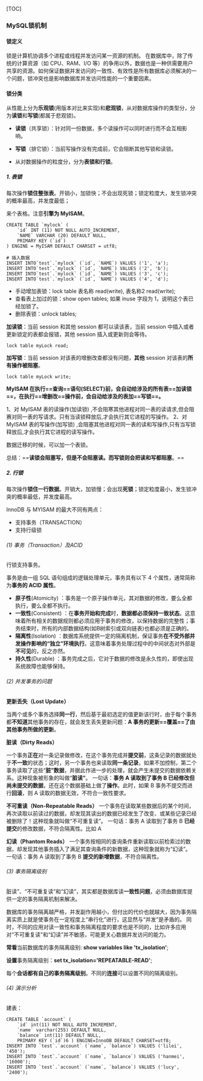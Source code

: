 [TOC]

### MySQL锁机制

#### 锁定义

锁是计算机协调多个进程或线程并发访问某一资源的机制。
在数据库中，除了传统的计算资源（如 CPU、RAM、I/O 等）的争用以外，数据也是一种供需要用户共享的资源。如何保证数据并发访问的一致性、有效性是所有数据库必须解决的一个问题，锁冲突也是影响数据库并发访问性能的一个重要因素。

#### 锁分类

从性能上分为**乐观锁**(用版本对比来实现)和**悲观锁**，从对数据库操作的类型分，分为**读锁**和**写锁**(都属于悲观锁)。

- **读锁**（共享锁）：针对同一份数据，多个读操作可以同时进行而不会互相影响。
- **写锁**（排它锁）：当前写操作没有完成前，它会阻断其他写锁和读锁。

- 从对数据操作的粒度分，分为**表锁和行锁**。

##### 1. 表锁

每次操作**锁住整张表**。开销小，加锁快；不会出现死锁；锁定粒度大，发生锁冲突的概率最高，并发度最低；  

来个表格。注意**引擎为 MyISAM**。

```mysql
CREATE TABLE `mylock` (
    `id` INT (11) NOT NULL AUTO_INCREMENT,
    `NAME` VARCHAR (20) DEFAULT NULL,
    PRIMARY KEY (`id`)
) ENGINE = MyISAM DEFAULT CHARSET = utf8;

# 插入数据
INSERT INTO`test`.`mylock` (`id`, `NAME`) VALUES ('1', 'a');
INSERT INTO`test`.`mylock` (`id`, `NAME`) VALUES ('2', 'b');
INSERT INTO`test`.`mylock` (`id`, `NAME`) VALUES ('3', 'c');
INSERT INTO`test`.`mylock` (`id`, `NAME`) VALUES ('4', 'd');
```

- 手动增加表锁：lock table 表名称 read(write), 表名称2 read(write);
- 查看表上加过的锁：show open tables; 如果 inuse 字段为 1，说明这个表已经加锁了。
- 删除表锁：unlock tables;  

**加读锁**：当前 session 和其他 session 都可以读该表，当前 session 中插入或者更新锁定的表都会报错，其他 session 插入或更新则会等待。

```mysql
lock table myLock read;
```

**加写锁**：当前 session 对该表的增删改查都没有问题，**其他** session 对该表的**所有操作被阻塞**。 

```mysql
lock table myLock write;
```

**MyISAM 在执行==查询==语句(SELECT)前，会自动给涉及的所有表==加读锁==，在执行==增删改==操作前，会自动给涉及的表加==写锁==。**

1、对 MyISAM 表的读操作(加读锁) ,不会阻寒其他进程对同一表的读请求,但会阻赛对同一表的写请求。只有当读锁释放后,才会执行其它进程的写操作。
2、对 MylSAM 表的写操作(加写锁) ,会阻塞其他进程对同一表的读和写操作,只有当写锁释放后,才会执行其它进程的读写操作。

数据迁移的时候，可以加一个表锁。

总结：==**读锁会阻塞写，但是不会阻塞读。而写锁则会把读和写都阻塞**。==  

##### 2. 行锁

每次操作**锁住一行数据**。开销大，加锁慢；会出现**死锁**；锁定粒度最小，发生锁冲突的概率最低，并发度最高。  

InnoDB 与 MYISAM 的最大不同有两点：

- 支持事务（TRANSACTION）
- 支持行级锁  

###### (1) 事务（Transaction）及ACID

行锁支持事务。

事务是由一组 SQL 语句组成的逻辑处理单元，事务具有以下 4 个属性，通常简称为**事务的 ACID 属性**。

- **原子性**(Atomicity) ：事务是一个原子操作单元，其对数据的修改，要么全都执行，要么全都不执行。
- **一致性**(Consistent) ：在**事务开始和完成**时，**数据都必须保持一致状态**。这意味着所有相关的数据规则都必须应用于事务的修改，以保持数据的完整性；事务结束时，所有的内部数据结构(如B树索引或双向链表)也都必须是正确的。
- **隔离性**(Isolation) ：数据库系统提供一定的隔离机制，保证事务**在不受外部并发操作影响的“独立”环境执行**。这意味着事务处理过程中的中间状态对外部是**不可见**的，反之亦然。
- **持久性**(Durable) ：事务完成之后，它对于数据的修改是永久性的，即使出现系统故障也能够保持。  

###### (2) 并发事务的问题

**更新丢失（Lost Update）**

当两个或多个事务选择**同一行**，然后基于最初选定的值更新该行时，由于每个事务都**不知道**其他事务的存在，就会发生丢失更新问题：**A 事务的更新==覆盖==了由其他事务所做的更新**。

**脏读（Dirty Reads）**

一个事务**正在**对一条记录做修改，在这个事务完成并**提交前**，这条记录的数据就处于**不一致**的状态；这时，另一个事务也来读取**同一条记录**，如果不加控制，第二个事务读取了这些“**脏”数据**，并据此作进一步的处理，就会产生未提交的数据依赖关系。这种现象被形象的叫做“**脏读”**。
一句话：**事务 A 读取到了事务 B 已经修改但尚未提交的数据**，还在这个数据基础上做了**操作**。此时，如果 B 事务不提交而进行**回滚**，则 A 读取的数据无效，不符合一致性要求。

**不可重读（Non-Repeatable Reads）**
一个事务在读取某些数据后的某个时间，再次读取以前读过的数据，却发现其读出的数据已经发生了改变、或某些记录已经被删除了！这种现象就叫做“不可重复读”。
一句话：事务 A 读取到了事务 B **已经提交**的修改数据，不符合隔离性。比如 A 

**幻读（Phantom Reads）**
一个事务按相同的查询条件重新读取以前检索过的数据，却发现其他事务插入了满足其查询条件的新数据，这种现象就称为“幻读”。
一句话：事务 A 读取到了事务 B **提交的新增数据**，不符合隔离性。  

###### (3) 事务隔离级别

脏读”、“不可重复读”和“幻读”，其实都是数据库读**一致性问题**，必须由数据库提供一定的事务隔离机制来解决。  

数据库的事务隔离越严格，并发副作用越小，但付出的代价也就越大，因为事务隔离实质上就是使事务在一定程度上“串行化”进行，这显然与“并发”是矛盾的。
同时，不同的应用对读一致性和事务隔离程度的要求也是不同的，比如许多应用对“不可重复读"和“幻读”并不敏感，可能更关心数据并发访问的能力。

**常看**当前数据库的事务隔离级别: **show variables like 'tx_isolation'**;

**设置**事务隔离级别：**set tx_isolation='REPEATABLE-READ'**;  

每个**会话都有自己的事务隔离级别**。不同的**连接**可以设置不同的隔离级别。

###### (4) 演示分析

建表：

```mysql
CREATE TABLE `account` (
    `id` int(11) NOT NULL AUTO_INCREMENT,
    `name` varchar(255) DEFAULT NULL,
    `balance` int(11) DEFAULT NULL,
    PRIMARY KEY (`id`)6 ) ENGINE=InnoDB DEFAULT CHARSET=utf8;
INSERT INTO `test`.`account` (`name`, `balance`) VALUES ('lilei', '450');
INSERT INTO `test`.`account` (`name`, `balance`) VALUES ('hanmei', '16000');
INSERT INTO `test`.`account` (`name`, `balance`) VALUES ('lucy', '2400');
```





